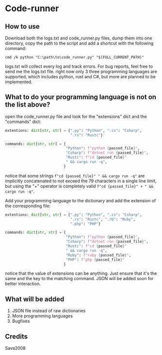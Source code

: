 # Code-runner
## How to use
Download both the logs.txt and code_runner.py files, dump them into one directory, copy the path to the script and add a shortcut with the following command:
```text
cmd /k python "C:\path\to\code_runner.py" "$(FULL_CURRENT_PATH)"
```
logs.txt will collect every log and track errors. For bug reports, feel free to send me the logs.txt file.
right now only 3 three programming languages are supported, which includes python, rust and C#, but more are planned to be implemented.
## What to do your programming language is not on the list above?
open the code_runner.py file and look for the "extensions" dict and the "commands" dict:
```python
extentions: dict[str, str] = {".py": "Python", ".cs": "Csharp",
                              ".rs": "Rustc"}
```
```python
commands: dict[str, str] = {
                            "Python": f"python {passed_file}",
                            "Csharp": f"dotnet run {passed_file}",
                            "Rustc": f"cd {passed_file}"
                            " && cargo run -q",
                           }
```
notice that some strings ```f"cd {passed_file}" " && cargo run -q"``` are implicitly concatenated to not exceed the 79 characters in a single line limit, but using the "+" operator is completely valid
```f"cd {passed_file}" + " && cargo run -q"```.

Add your programming language to the dictionary and add the extension of the corresponding file:
```python
extentions: dict[str, str] = {".py": "Python", ".cs": "Csharp",
                              ".rs": "Rustc", ".rb": "Ruby",
                              ".php": "PHP"}
```
```python
commands: dict[str, str] = {
                            "Python": f"python {passed_file}",
                            "Csharp": f"dotnet run {passed_file}",
                            "Rustc": f"cd {passed_file}"
                            " && cargo run -q",
                            "Ruby": f"ruby {passed_file}",
                            "PHP": f"php {passed_file}"
                           }
```
notice that the value of extensions can be anything. Just ensure that it's the same and the key to the matching command. JSON will be added soon for better interaction.
## What will be added
1. JSON file instead of raw dictionaries
2. More programming languages
3. Bugfixes
## Credits
Sava2008
